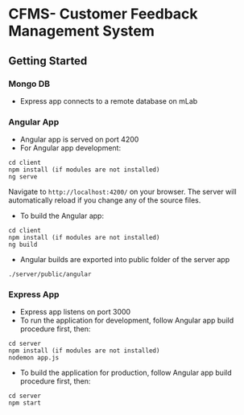 # CFMS- Customer Feedback Management System

## Getting Started

### Mongo DB
* Express app connects to a remote database on mLab

### Angular App
* Angular app is served on port 4200
* For Angular app development:
```
cd client
npm install (if modules are not installed)
ng serve
```
Navigate to `http://localhost:4200/` on your browser. The server will automatically reload if you change any of the source files.

* To build the Angular app:
```
cd client
npm install (if modules are not installed)
ng build 
```

* Angular builds are exported into public folder of the server app 
```
./server/public/angular
```

### Express App
* Express app listens on port 3000
* To run the application for development, follow Angular app build procedure first, then: 
```
cd server
npm install (if modules are not installed)
nodemon app.js
```
* To build the application for production, follow Angular app build procedure first, then: 
```
cd server
npm start
```